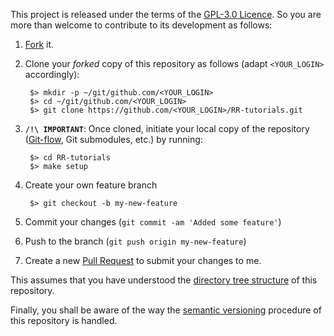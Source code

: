 This project is released under the terms of the [GPL-3.0 Licence](LICENSE). So you are more than welcome to contribute to its development as follows:

1. [Fork](https://help.github.com/articles/fork-a-repo/) it.
2. Clone your _forked_ copy of this repository as follows (adapt `<YOUR_LOGIN>` accordingly):

        $> mkdir -p ~/git/github.com/<YOUR_LOGIN>
        $> cd ~/git/github.com/<YOUR_LOGIN>
        $> git clone https://github.com/<YOUR_LOGIN>/RR-tutorials.git

3. **`/!\ IMPORTANT`**: Once cloned, initiate your local copy of the repository ([Git-flow](https://github.com/nvie/gitflow), Git submodules, etc.) by running:

        $> cd RR-tutorials
        $> make setup

4. Create your own feature branch

        $> git checkout -b my-new-feature

5. Commit your changes (`git commit -am 'Added some feature'`)
6. Push to the branch (`git push origin my-new-feature`)
7. Create a new [Pull Request](https://help.github.com/articles/using-pull-requests/) to submit your changes to me.

This assumes that you have understood the [directory tree structure](layout.md) of this repository.

Finally, you shall be aware of the way the [semantic versioning](versioning.md) procedure of this repository is handled.
